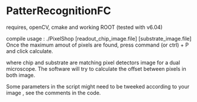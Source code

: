 # PatterRecognitionFC

requires, openCV, cmake and working ROOT (tested with v6.04)

compile
usage : ./PixelShop [readout_chip_image.file] [substrate_image.file]
Once the maximum amout of pixels are found, press command (or ctrl) + P and click calculate.

where chip and substrate are matching pixel detectors image for a dual microscope. The software will try to calculate the offset between pixels in both image. 

Some parameters in the script might need to be tweeked according to your image , see the comments in the code.   
